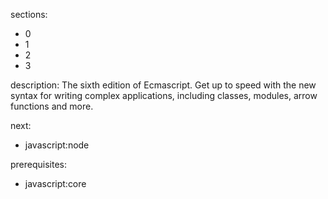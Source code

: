 sections:
  - 0
  - 1
  - 2
  - 3

description: The sixth edition of Ecmascript. Get up to speed with the new syntax for writing complex applications, including classes, modules, arrow functions and more.

next:
  - javascript:node

prerequisites:
  - javascript:core
